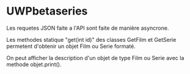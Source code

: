 # UWPbetaseries

Les requetes JSON faite a l'API sont faite de manière asyncrone.

Les methodes statique "get(int id)" des classes GetFilm et GetSerie permetent d'obtenir un objet Film ou Serie formaté.

On peut afficher la description d'un objet de type Film ou Serie avec la methode objet.print().

